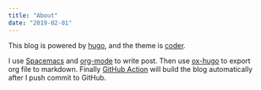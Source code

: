 ```yaml
---
title: "About"
date: "2019-02-01"
---
```


This blog is powered by [hugo](https://gohugo.io), and the theme is [coder](https://github.com/luizdepra/hugo-coder).

I use [Spacemacs](https://spacemacs.org) and [org-mode](https://orgmode.org) to write post. Then use [ox-hugo](https://ox-hugo.scripter.co) to export org file to markdown. Finally [GitHub Action](https://gohugo.io/hosting-and-deployment/hosting-on-github/) will build the blog automatically after I push commit to GitHub.

